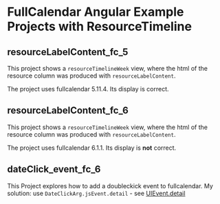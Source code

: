 
# FullCalendar Angular Example Projects with ResourceTimeline

## resourceLabelContent_fc_5

This project shows a `resourceTimelineWeek` view, where the html of the resource column was produced with `resourceLabelContent`.

The project uses fullcalendar 5.11.4. Its display is correct. 

## resourceLabelContent_fc_6

This project shows a `resourceTimelineWeek` view, where the html of the resource column was produced with `resourceLabelContent`.

The project uses fullcalendar 6.1.1. Its display is **not** correct. 

## dateClick_event_fc_6

This Project explores how to add a doubleckick event to fullcalendar. My solution: use `DateClickArg.jsEvent.detail` - see [UIEvent.detail](https://developer.mozilla.org/en-US/docs/Web/API/UIEvent/detail)

